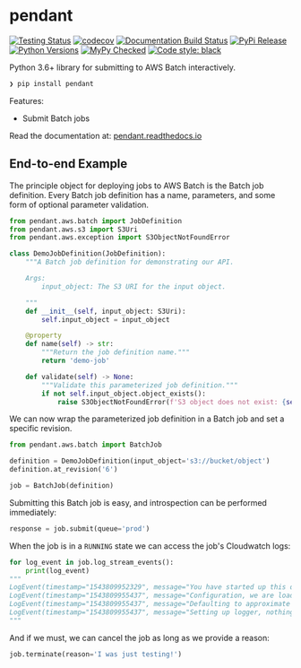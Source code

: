 # pendant

[![Testing Status](https://travis-ci.org/clintval/pendant.svg?branch=master)](https://travis-ci.org/clintval/pendant)
[![codecov](https://codecov.io/gh/clintval/pendant/branch/master/graph/badge.svg)](https://codecov.io/gh/clintval/pendant)
[![Documentation Build Status](https://readthedocs.org/projects/pendant/badge/?version=latest)](https://pendant.readthedocs.io/en/latest/?badge=latest)
[![PyPi Release](https://badge.fury.io/py/pendant.svg)](https://badge.fury.io/py/pendant)
[![Python Versions](https://img.shields.io/pypi/pyversions/pendant.svg)](https://pypi.python.org/pypi/pendant/)
[![MyPy Checked](http://www.mypy-lang.org/static/mypy_badge.svg)](http://mypy-lang.org/)
[![Code style: black](https://img.shields.io/badge/code%20style-black-000000.svg)](https://github.com/ambv/black)

Python 3.6+ library for submitting to AWS Batch interactively.

```bash
❯ pip install pendant
```

Features:

- Submit Batch jobs

Read the documentation at: [pendant.readthedocs.io](https://pendant.readthedocs.io/en/latest/)


## End-to-end Example

The principle object for deploying jobs to AWS Batch is the Batch job definition.
Every Batch job definition has a name, parameters, and some form of optional parameter validation.

```python
from pendant.aws.batch import JobDefinition
from pendant.aws.s3 import S3Uri
from pendant.aws.exception import S3ObjectNotFoundError

class DemoJobDefinition(JobDefinition):
    """A Batch job definition for demonstrating our API.

    Args:
        input_object: The S3 URI for the input object.

    """
    def __init__(self, input_object: S3Uri):
        self.input_object = input_object

    @property
    def name(self) -> str:
        """Return the job definition name."""
        return 'demo-job'

    def validate(self) -> None:
        """Validate this parameterized job definition."""
        if not self.input_object.object_exists():
            raise S3ObjectNotFoundError(f'S3 object does not exist: {self.input_object}')
```

We can now wrap the parameterized job definition in a Batch job and set a specific revision.

```python
from pendant.aws.batch import BatchJob

definition = DemoJobDefinition(input_object='s3://bucket/object')
definition.at_revision('6')

job = BatchJob(definition)
```

Submitting this Batch job is easy, and introspection can be performed immediately:

```python
response = job.submit(queue='prod')
```

When the job is in a `RUNNING` state we can access the job's Cloudwatch logs:

```python
for log_event in job.log_stream_events():
    print(log_event)
"""
LogEvent(timestamp="1543809952329", message="You have started up this demo job", ingestion_time="1543809957080")
LogEvent(timestamp="1543809955437", message="Configuration, we are loading from...", ingestion_time="1543809957080")
LogEvent(timestamp="1543809955437", message="Defaulting to approximate values", ingestion_time="1543809957080")
LogEvent(timestamp="1543809955437", message="Setting up logger, nothing to see here", ingestion_time="1543809957080")
"""
```

And if we must, we can cancel the job as long as we provide a reason:

```python
job.terminate(reason='I was just testing!')
```